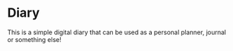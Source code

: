 # Diary
This is a simple digital diary that can be used as a personal planner, journal or something else!


